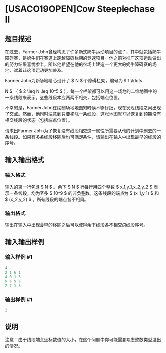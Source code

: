 # [USACO19OPEN]Cow Steeplechase II

## 题目描述

在过去，Farmer John曾经构思了许多新式奶牛运动项目的点子，其中就包括奶牛障碍赛，是奶牛们在赛道上跑越障碍栏架的竞速项目。他之前对推广这项运动做出的努力结果喜忧参半，所以他希望在他的农场上建造一个更大的奶牛障碍赛的场地，试着让这项运动更加普及。

Farmer John为新场地精心设计了 $ N $ 个障碍栏架，编号为 $ 1 \ldots

N $ （ $ 2 \leq N \leq 10^5 $ ），每一个栏架都可以用这一场地的二维地图中的一条线段来表示。这些线段本应两两不相交，包括端点位置。

不幸的是，Farmer John在绘制场地地图的时候不够仔细，现在发现线段之间出现了交点。然而，他同时注意到只要移除一条线段，这张地图就可以恢复到预期没有相交线段的状态（包括端点位置）。

请求出Farmer John为了恢复没有线段相交这一属性所需要从他的计划中删去的一条线段。如果有多条线段移除后均可满足条件，请输出在输入中出现最早的线段的序号。

## 输入输出格式

### 输入格式

输入的第一行包含 $ N $ 。余下 $ N $ 行每行用四个整数 $ x_1,y_1,x_2,y_2 $ 表示一条线段，均为至多 $ 10^9 $ 的非负整数。这条线段的端点为 $ (x_1,y_1) $ 和 $ (x_2,y_2) $ 。所有线段的端点各不相同。

### 输出格式

输出在输入中出现最早的移除之后可以使得余下线段各不相交的线段序号。

## 输入输出样例

### 输入样例 #1

```cpp
4
2 1 6 1
4 0 1 5
5 6 5 5
2 7 1 3
```


### 输出样例 #1

```cpp
2
```


## 说明

注意：由于线段端点坐标数值的大小，在这个问题中你可能需要考虑整数类型溢出的情况。

